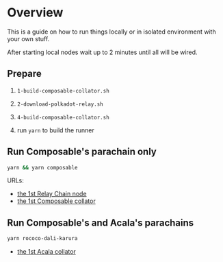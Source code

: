 # Overview

This is a guide on how to run things locally or in isolated environment with your own stuff.

After starting local nodes wait up to 2 minutes until all will be wired.

## Prepare 

1. `1-build-composable-collator.sh`

2. `2-download-polkadot-relay.sh`

3. `4-build-composable-collator.sh`

4. run `yarn` to build the runner

## Run Composable's parachain only

```bash
yarn && yarn composable
```

URLs:
* [the 1st Relay Chain node](https://polkadot.js.org/apps/?rpc=ws%3A%2F%2F127.0.0.1%3A9944#/explorer)
* [the 1st Composable collator](https://polkadot.js.org/apps/?rpc=ws%3A%2F%2F127.0.0.1%3A9988#/explorer)

## Run Composable's and Acala's parachains

```bash
yarn rococo-dali-karura
```

* [the 1st Acala collator](https://polkadot.js.org/apps/?rpc=ws%3A%2F%2F127.0.0.1%3A9998#/explorer)